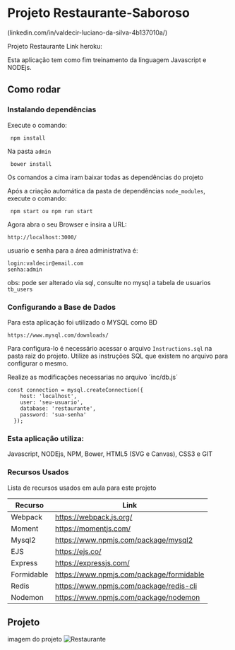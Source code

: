 # Projeto Restaurante-Saboroso

(linkedin.com/in/valdecir-luciano-da-silva-4b137010a/)

Projeto Restaurante
Link heroku:

Esta aplicação tem como fim treinamento da linguagem Javascript e NODEjs.

## Como rodar

### Instalando dependências

Execute o comando:
```
 npm install
```
Na pasta `admin`
```
 bower install
```
Os comandos a cima iram baixar todas as dependências do projeto

Após a criação automática da pasta de dependências `node_modules`, execute o comando:
```
 npm start ou npm run start
```
Agora abra o seu Browser e insira a URL:
```
http://localhost:3000/
```
usuario e senha para a área administrativa é:
```
login:valdecir@email.com
senha:admin
```

obs: pode ser alterado via sql, consulte no mysql a tabela de usuarios `tb_users`

### Configurando a Base de Dados

Para esta aplicação foi utilizado o MYSQL como BD
```
https://www.mysql.com/downloads/
```
Para configura-lo é necessário acessar o arquivo `Instructions.sql` na pasta raiz do projeto.
Utilize as instruções SQL que existem no arquivo para configurar o mesmo.

Realize as modificações necessarias no arquivo ´inc/db.js´

```
const connection = mysql.createConnection({
    host: 'localhost',
    user: 'seu-usuario',
    database: 'restaurante',
    password: 'sua-senha'
  });
```

### Esta aplicação utiliza: 

Javascript, NODEjs, NPM, Bower, HTML5 (SVG e Canvas), CSS3 e GIT

### Recursos Usados

Lista de recursos usados em aula para este projeto

| Recurso | Link |
| ------ | ------ |
| Webpack | https://webpack.js.org/ |
| Moment | https://momentjs.com/ |
| Mysql2 | https://www.npmjs.com/package/mysql2 |
| EJS | https://ejs.co/ |   
| Express | https://expressjs.com/ |
| Formidable | https://www.npmjs.com/package/formidable |
| Redis | https://www.npmjs.com/package/redis-cli |
| Nodemon | https://www.npmjs.com/package/nodemon |


## Projeto
imagem do projeto
![Restaurante](https://)
